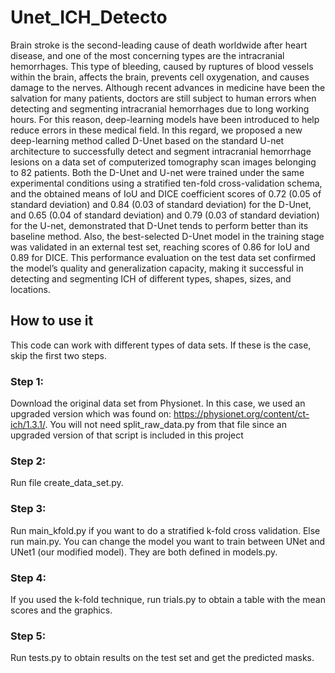 # Unet_ICH_Detecto
Brain stroke is the second-leading cause of death worldwide after heart disease, and one of the most concerning types are the intracranial hemorrhages. This type of bleeding, caused by ruptures of blood vessels within the brain, affects the brain, prevents cell oxygenation, and causes damage to the nerves. Although recent advances in medicine have been the salvation for many patients, doctors are still subject to human errors when detecting and segmenting intracranial hemorrhages due to long working hours. For this reason, deep-learning models have been introduced to help reduce errors in these medical field. In this regard, we proposed a new deep-learning method called D-Unet based on the standard U-net architecture to successfully detect and segment intracranial hemorrhage lesions on a data set of computerized tomography scan images belonging to 82 patients. Both the D-Unet and U-net were trained under the same experimental conditions using a stratified ten-fold cross-validation schema, and the obtained means of IoU and DICE coefficient scores of 0.72 (0.05 of standard deviation) and 0.84 (0.03 of standard deviation) for the D-Unet, and 0.65 (0.04 of standard deviation) and 0.79 (0.03 of standard deviation) for the U-net, demonstrated that D-Unet tends to perform better than its baseline method. Also, the best-selected D-Unet model in the training stage was validated in an external test set, reaching scores of 0.86 for IoU and 0.89 for DICE. This performance evaluation on the test data set confirmed the model’s quality and generalization capacity, making it successful in detecting and segmenting ICH of different types, shapes, sizes, and locations.

## How to use it
This code can work with different types of data sets. If these is the case, skip the first two steps.
### Step 1: 
Download the original data set from Physionet. In this case, we used an upgraded version which was found on: https://physionet.org/content/ct-ich/1.3.1/. You will not need split_raw_data.py from that file since an upgraded version of that script is included in this project
### Step 2:
Run file create_data_set.py.
### Step 3:
Run main_kfold.py if you want to do a stratified k-fold cross validation. Else run main.py.
You can change the model you want to train between UNet and UNet1 (our modified model). They are both defined in models.py.
### Step 4:
If you used the k-fold technique, run trials.py to obtain a table with the mean scores and the graphics.
### Step 5:
Run tests.py to obtain results on the test set and get the predicted masks.
